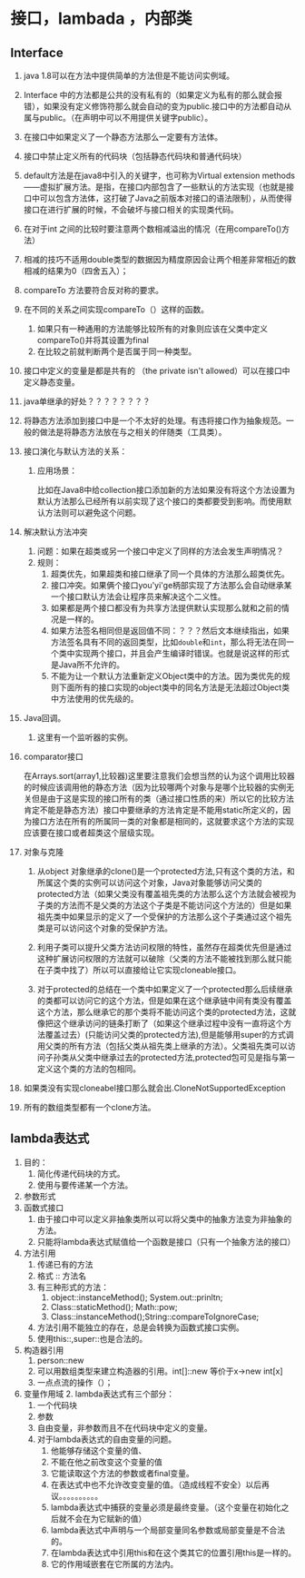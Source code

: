 # 接口，lambada ，内部类

## Interface

1. java 1.8可以在方法中提供简单的方法但是不能访问实例域。

2. Interface 中的方法都是公共的没有私有的（如果定义为私有的那么就会报错），如果没有定义修饰符那么就会自动的变为public.接口中的方法都自动从属与public。（在声明中可以不用提供关键字public）。

3. 在接口中如果定义了一个静态方法那么一定要有方法体。

4. 接口中禁止定义所有的代码块（包括静态代码块和普通代码块）

5. default方法是在java8中引入的关键字，也可称为Virtual extension methods——虚拟扩展方法。是指，在接口内部包含了一些默认的方法实现（也就是接口中可以包含方法体，这打破了Java之前版本对接口的语法限制），从而使得接口在进行扩展的时候，不会破坏与接口相关的实现类代码。

6. 在对于int 之间的比较时要注意两个数相减溢出的情况（在用compareTo()方法）

7. 相减的技巧不适用double类型的数据因为精度原因会让两个相差非常相近的数相减的结果为0（四舍五入）；

8. compareTo 方法要符合反对称的要求。

9. 在不同的关系之间实现compareTo（）这样的函数。
   1. 如果只有一种通用的方法能够比较所有的对象则应该在父类中定义compareTo()并将其设置为final
   2. 在比较之前就判断两个是否属于同一种类型。
   
10. 接口中定义的变量是都是共有的 （the private isn't allowed）可以在接口中定义静态变量。

11. java单继承的好处？？？？？？？？

12. 将静态方法添加到接口中是一个不太好的处理。有违将接口作为抽象规范。一般的做法是将静态方法放在与之相关的伴随类（工具类）。

13. 接口演化与默认方法的关系：

    1. 应用场景：

       比如在Java8中给collection接口添加新的方法如果没有将这个方法设置为默认方法那么已经所有以前实现了这个接口的类都要受到影响。而使用默认方法则可以避免这个问题。

14. 解决默认方法冲突

    1. 问题：如果在超类或另一个接口中定义了同样的方法会发生声明情况？
    2. 规则：
       1. 超类优先，如果超类和接口继承了同一个具体的方法那么超类优先。
       2. 接口冲突。如果俩个接口you'yi'ge柄部实现了方法那么会自动继承某一个接口默认方法会让程序员来解决这个二义性。
       3. 如果都是两个接口都没有为共享方法提供默认实现那么就和之前的情况是一样的。
       4. 如果方法签名相同但是返回值不同：？？？然后文本继续指出，如果方法签名具有不同的返回类型，比如`double`和`int`，那么将无法在同一个类中实现两个接口，并且会产生编译时错误。也就是说这样的形式是Java所不允许的。
       5. 不能为让一个默认方法重新定义Object类中的方法。因为类优先的规则下面所有的接口实现的object类中的同名方法是无法超过Object类中方法使用的优先级的。

15. Java回调。

    1. 这里有一个监听器的实例。

16. comparator接口

    在Arrays.sort(array1,比较器)这里要注意我们会想当然的认为这个调用比较器的时候应该调用他的静态方法（因为比较哪两个对象与是哪个比较器的实例无关但是由于这是实现的接口所有的类（通过接口性质的来）所以它的比较方法肯定不能是静态方法）接口中要继承的方法肯定是不能用static所定义的，因为接口方法在所有的所属同一类的对象都是相同的，这就要求这个方法的实现应该要在接口或者超类这个层级实现。

17. 对象与克隆

    1. 从object 对象继承的clone()是一个protected方法,只有这个类的方法，和所属这个类的实例可以访问这个对象，Java对象能够访问父类的protected方法（如果父类没有覆盖祖先类的方法那么这个方法就会被视为子类的方法而不是父类的方法这个子类是不能访问这个方法的）但是如果祖先类中如果显示的定义了一个受保护的方法那么这个子类通过这个祖先类是可以访问这个对象的受保护方法。

    2. 利用子类可以提升父类方法访问权限的特性，虽然存在超类优先但是通过这种扩展访问权限的方法就可以破除（父类的方法不能被找到那么就只能在子类中找了）所以可以直接给让它实现cloneable接口。
    3. 对于protected的总结在一个类中如果定义了一个protected那么后续继承的类都可以访问它的这个方法，但是如果在这个继承链中间有类没有覆盖这个方法，那么继承它的那个类将不能访问这个类的protected方法，这就像把这个继承访问的链条打断了（如果这个继承过程中没有一直将这个方法覆盖过去）(只能访问父类的protected方法),但是能够用super的方式调用父类的所有方法（包括父类从祖先类上继承的方法）。父类祖先类可以访问子孙类从父类中继承过去的protected方法,protected包可见是指与第一定义这个类的方法的包相同。

18. 如果类没有实现cloneabel接口那么就会出.CloneNotSupportedException

19. 所有的数组类型都有一个clone方法。

## lambda表达式

1. 目的：
   1. 简化传递代码块的方式。
   2. 使用与要传递某一个方法。
2. 参数形式
3. 函数式接口
   1. 由于接口中可以定义非抽象类所以可以将父类中的抽象方法变为非抽象的方法。
   2. 只能将lambda表达式赋值给一个函数是接口（只有一个抽象方法的接口）
4. 方法引用
   1. 传递已有的方法
   2. 格式 :: 方法名
   3. 有三种形式的方法：
      1. object::instanceMethod(); System.out::prinltn;
      2. Class::staticMethod(); Math::pow;
      3. Class::instanceMethod();String::compareToIgnoreCase;
   4. 方法引用不能独立的存在，总是会转换为函数式接口实例。
   5. 使用this::,super::也是合法的。
5. 构造器引用
   1. person::new
   2. 可以用数组类型来建立构造器的引用。int[]::new 等价于x->new int[x]
   3. 一点点流的操作（）；
6. 变量作用域
   2. lambda表达式有三个部分：
      1. 一个代码块
      2. 参数
      3. 自由变量，非参数而且不在代码块中定义的变量。
   3. 对于lambda表达式的自由变量的问题。
      1. 他能够存储这个变量的值、
      2. 不能在他之前改变这个变量的值
      3. 它能读取这个方法的参数或者final变量。
      4. 在表达式中也不允许改变变量的值。（造成线程不安全）以后再议。。。。。。。。。。
      5. lambda表达式中捕获的变量必须是最终变量。（这个变量在初始化之后就不会在为它赋新的值）
      6. lambda表达式中声明与一个局部变量同名参数或局部变量是不合法的。
      7. 在lambda表达式中引用this和在这个类其它的位置引用this是一样的。
      8. 它的作用域嵌套在它所属的方法内。